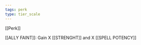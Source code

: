 ```yaml
---
tags: perk
type: tier_scale
---
```


[[Perk]]

[[ALLY FAINT]]: Gain X [[STRENGHT]] and X [[SPELL POTENCY]]